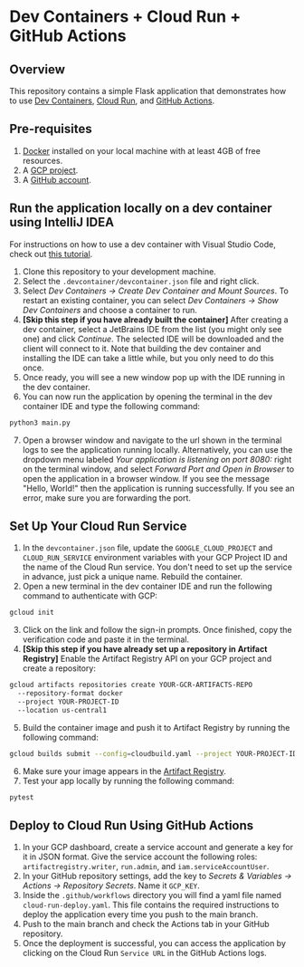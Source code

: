# Dev Containers + Cloud Run + GitHub Actions


## Overview

This repository contains a simple Flask application that demonstrates how to use [Dev Containers](https://containers.dev/), [Cloud Run](https://cloud.google.com/run), and [GitHub Actions](https://docs.github.com/en/actions).


## Pre-requisites

1. [Docker](https://docs.docker.com/get-docker/) installed on your local machine with at least 4GB of free resources.
2. A [GCP project](https://cloud.google.com/resource-manager/docs/creating-managing-projects).
3. A [GitHub account](https://github.com/).


## Run the application locally on a dev container using IntelliJ IDEA

For instructions on how to use a dev container with Visual Studio Code, check out [this tutorial](https://code.visualstudio.com/docs/devcontainers/tutorial).

1. Clone this repository to your development machine.
2. Select the `.devcontainer/devcontainer.json` file and right click.
3. Select _Dev Containers → Create Dev Container and Mount Sources_. To restart an existing container, you can select _Dev Containers → Show Dev Containers_ and choose a container to run.
4. **[Skip this step if you have already built the container]** After creating a dev container, select a JetBrains IDE from the list (you might only see one) and click _Continue_. The selected IDE will be downloaded and the client will connect to it. Note that building the dev container and installing the IDE can take a little while, but you only need to do this once.
5. Once ready, you will see a new window pop up with the IDE running in the dev container.
6. You can now run the application by opening the terminal in the dev container IDE and type the following command:
```sh  
python3 main.py
```
7. Open a browser window and navigate to the url shown in the terminal logs to see the application running locally. Alternatively, you can use the dropdown menu labeled _Your application is listening on port 8080:_ right on the terminal window, and select _Forward Port and Open in Browser_ to open the application in a browser window. If you see the message "Hello, World!" then the application is running successfully. If you see an error, make sure you are forwarding the port.


## Set Up Your Cloud Run Service

1. In the `devcontainer.json` file, update the `GOOGLE_CLOUD_PROJECT` and `CLOUD_RUN_SERVICE` environment variables with your GCP Project ID and the name of the Cloud Run service. You don't need to set up the service in advance, just pick a unique name. Rebuild the container.
2. Open a new terminal in the dev container IDE and run the following command to authenticate with GCP:
```sh
gcloud init
```
3. Click on the link and follow the sign-in prompts. Once finished, copy the verification code and paste it in the terminal.
4. **[Skip this step if you have already set up a repository in Artifact Registry]** Enable the Artifact Registry API on your GCP project and create a repository:
```sh
gcloud artifacts repositories create YOUR-GCR-ARTIFACTS-REPO
  --repository-format docker 
  --project YOUR-PROJECT-ID 
  --location us-central1
```
5. Build the container image and push it to Artifact Registry by running the following command:
```sh
gcloud builds submit --config=cloudbuild.yaml --project YOUR-PROJECT-ID .
```
6. Make sure your image appears in the [Artifact Registry](https://console.cloud.google.com/artifacts).
7. Test your app locally by running the following command:
```sh
pytest
```


## Deploy to Cloud Run Using GitHub Actions

1. In your GCP dashboard, create a service account and generate a key for it in JSON format. Give the service account the following roles: `artifactregistry.writer`, `run.admin`, and `iam.serviceAccountUser`.
2. In your GitHub repository settings, add the key to _Secrets & Variables → Actions → Repository Secrets_. Name it `GCP_KEY`.
3. Inside the `.github/workflows` directory you will find a yaml file named `cloud-run-deploy.yaml`. This file contains the required instructions to deploy the application every time you push to the main branch.
4. Push to the main branch and check the Actions tab in your GitHub repository.
5. Once the deployment is successful, you can access the application by clicking on the Cloud Run `Service URL` in the GitHub Actions logs.
